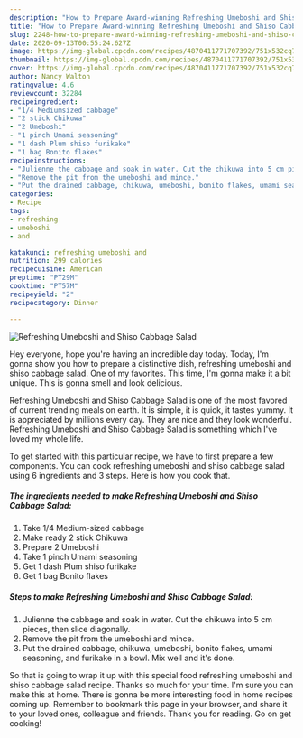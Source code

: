 ```yaml
---
description: "How to Prepare Award-winning Refreshing Umeboshi and Shiso Cabbage Salad"
title: "How to Prepare Award-winning Refreshing Umeboshi and Shiso Cabbage Salad"
slug: 2248-how-to-prepare-award-winning-refreshing-umeboshi-and-shiso-cabbage-salad
date: 2020-09-13T00:55:24.627Z
image: https://img-global.cpcdn.com/recipes/4870411771707392/751x532cq70/refreshing-umeboshi-and-shiso-cabbage-salad-recipe-main-photo.jpg
thumbnail: https://img-global.cpcdn.com/recipes/4870411771707392/751x532cq70/refreshing-umeboshi-and-shiso-cabbage-salad-recipe-main-photo.jpg
cover: https://img-global.cpcdn.com/recipes/4870411771707392/751x532cq70/refreshing-umeboshi-and-shiso-cabbage-salad-recipe-main-photo.jpg
author: Nancy Walton
ratingvalue: 4.6
reviewcount: 32284
recipeingredient:
- "1/4 Mediumsized cabbage"
- "2 stick Chikuwa"
- "2 Umeboshi"
- "1 pinch Umami seasoning"
- "1 dash Plum shiso furikake"
- "1 bag Bonito flakes"
recipeinstructions:
- "Julienne the cabbage and soak in water. Cut the chikuwa into 5 cm pieces, then slice diagonally."
- "Remove the pit from the umeboshi and mince."
- "Put the drained cabbage, chikuwa, umeboshi, bonito flakes, umami seasoning, and furikake in a bowl. Mix well and it&#39;s done."
categories:
- Recipe
tags:
- refreshing
- umeboshi
- and

katakunci: refreshing umeboshi and 
nutrition: 299 calories
recipecuisine: American
preptime: "PT29M"
cooktime: "PT57M"
recipeyield: "2"
recipecategory: Dinner

---
```



![Refreshing Umeboshi and Shiso Cabbage Salad](https://img-global.cpcdn.com/recipes/4870411771707392/751x532cq70/refreshing-umeboshi-and-shiso-cabbage-salad-recipe-main-photo.jpg)

Hey everyone, hope you're having an incredible day today. Today, I'm gonna show you how to prepare a distinctive dish, refreshing umeboshi and shiso cabbage salad. One of my favorites. This time, I'm gonna make it a bit unique. This is gonna smell and look delicious.



Refreshing Umeboshi and Shiso Cabbage Salad is one of the most favored of current trending meals on earth. It is simple, it is quick, it tastes yummy. It is appreciated by millions every day. They are nice and they look wonderful. Refreshing Umeboshi and Shiso Cabbage Salad is something which I've loved my whole life.


To get started with this particular recipe, we have to first prepare a few components. You can cook refreshing umeboshi and shiso cabbage salad using 6 ingredients and 3 steps. Here is how you cook that.

<!--inarticleads1-->

##### The ingredients needed to make Refreshing Umeboshi and Shiso Cabbage Salad:

1. Take 1/4 Medium-sized cabbage
1. Make ready 2 stick Chikuwa
1. Prepare 2 Umeboshi
1. Take 1 pinch Umami seasoning
1. Get 1 dash Plum shiso furikake
1. Get 1 bag Bonito flakes




<!--inarticleads2-->

##### Steps to make Refreshing Umeboshi and Shiso Cabbage Salad:

1. Julienne the cabbage and soak in water. Cut the chikuwa into 5 cm pieces, then slice diagonally.
1. Remove the pit from the umeboshi and mince.
1. Put the drained cabbage, chikuwa, umeboshi, bonito flakes, umami seasoning, and furikake in a bowl. Mix well and it&#39;s done.




So that is going to wrap it up with this special food refreshing umeboshi and shiso cabbage salad recipe. Thanks so much for your time. I'm sure you can make this at home. There is gonna be more interesting food in home recipes coming up. Remember to bookmark this page in your browser, and share it to your loved ones, colleague and friends. Thank you for reading. Go on get cooking!
